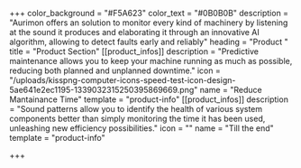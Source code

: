 +++
color_background = "#F5A623"
color_text = "#0B0B0B"
description = "Aurimon offers an solution to monitor every kind of machinery by listening at the sound it produces and elaborating it through an innovative AI algorithm, allowing to detect faults early and reliably"
heading = "Product "
title = "Product Section"
[[product_infos]]
description = "Predictive maintenance allows you to keep your machine running as much as possible, reducing both planned and unplanned downtime."
icon = "/uploads/kisspng-computer-icons-speed-test-icon-design-5ae641e2ec1195-1339032315250395869669.png"
name = "Reduce Mantainance Time"
template = "product-info"
[[product_infos]]
description = "Sound patterns allow you to identify the health of various system components better than simply monitoring the time it has been used, unleashing new efficiency possibilities."
icon = ""
name = "Till the end"
template = "product-info"

+++

